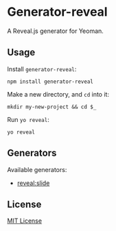 # Generator-reveal

A Reveal.js generator for Yeoman.

## Usage

Install `generator-reveal`:
```
npm install generator-reveal
```

Make a new directory, and `cd` into it:
```
mkdir my-new-project && cd $_
```

Run `yo reveal`:
```
yo reveal
```

## Generators

Available generators:

* [reveal:slide](#slide)


## License
[MIT License](http://en.wikipedia.org/wiki/MIT_License)
